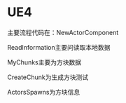 # UE4
主要流程代码在：NewActorComponent 

ReadInformation主要问读取本地数据

MyChunks主要为方块数据

CreateChunk为生成方块测试

ActorsSpawns为方块信息
